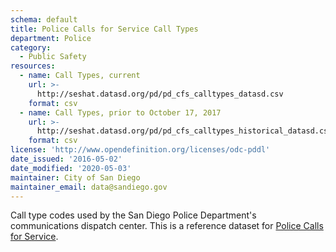 ```yaml
---
schema: default
title: Police Calls for Service Call Types
department: Police
category:
  - Public Safety
resources:
  - name: Call Types, current
    url: >-
      http://seshat.datasd.org/pd/pd_cfs_calltypes_datasd.csv
    format: csv
  - name: Call Types, prior to October 17, 2017
    url: >-
      http://seshat.datasd.org/pd/pd_cfs_calltypes_historical_datasd.csv
    format: csv
license: 'http://www.opendefinition.org/licenses/odc-pddl'
date_issued: '2016-05-02'
date_modified: '2020-05-03'
maintainer: City of San Diego
maintainer_email: data@sandiego.gov
---
```

Call type codes used by the San Diego Police Department's communications
dispatch center. This is a reference dataset for [Police Calls for Service](/datasets/police-calls-for-service/).
